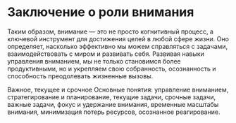 # Заключение о роли внимания

Таким образом, внимание — это не просто когнитивный процесс, а ключевой инструмент для достижения целей в любой сфере жизни. Оно определяет, насколько эффективно мы можем справляться с задачами, взаимодействовать с миром и развивать себя. Развивая навыки управления вниманием, мы не только становимся более продуктивными, но и укрепляем свою собранность, осознанность и способность преодолевать жизненные вызовы.


Важное, текущее и срочное
Основные понятия: управление вниманием, стратегирование и планирование, текущие задачи, срочные задачи, важные задачи, фокус и удержание внимания, временные масштабы внимания, минимизация потерь ресурсов, осознанное реагирование.
